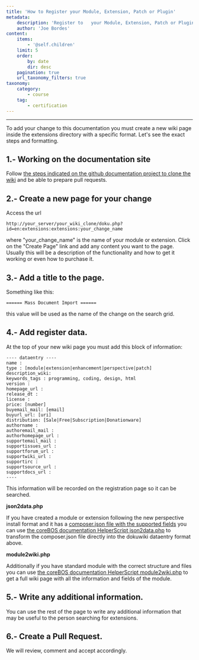 ```yaml
---
title: 'How to Register your Module, Extension, Patch or Plugin'
metadata:
    description: 'Register to   your Module, Extension, Patch or Plugin'
    author: 'Joe Bordes'
content:
    items:
        - '@self.children'
    limit: 5
    order:
        by: date
        dir: desc
    pagination: true
    url_taxonomy_filters: true
taxonomy:
    category:
        - course
    tag:
        - certification
---
```

---
To add your change to this documentation you must create a new wiki page inside the extensions directory with a specific format. Let's see the exact steps and formatting.

## 1.- Working on the documentation site

Follow [the steps indicated on the github documentation project to clone the wiki](https://github.com/tsolucio/coreBOSDocumentation/blob/master/README.md) and be able to prepare pull requests.

## 2.- Create a new page for your change

Access the url
```
http://your_server/your_wiki_clone/doku.php?id=en:extensions:extensions:your_change_name

```
where "your_change_name" is the name of your module or extension. Click on the "Create Page" link and add any content you want to the page. Usually this will be a description of the functionality and how to get it working or even how to purchase it.

## 3.- Add a title to the page.

Something like this:
```
====== Mass Document Import ======
```
this value will be used as the name of the change on the search grid.

## 4.- Add register data.

At the top of your new wiki page you must add this block of information:

```
---- dataentry ----
name : 
type : [module|extension|enhancement|perspective|patch]
description_wiki: 
keywords_tags : programming, coding, design, html
version : 
homepage_url : 
release_dt : 
license : 
price: [number]
buyemail_mail: [email]
buyurl_url: [uri]
distribution: [Sale|Free|Subscription|Donationware]
authorname :
authoremail_mail :
authorhomepage_url :
supportemail_mail :
supportissues_url :
supportforum_url :
supportwiki_url :
supportirc :
supportsource_url :
supportdocs_url :
----
```

This information will be recorded on the registration page so it can be searched.

**json2data.php**

If you have created a module or extension following the new perspective install format and it has a [composer.json file with the supported fields](../../../10.developer-guide/04.development_framework/11.develtutorials/05.packagemodules/item.md#1--file-structure) you can use [the coreBOS documentation HelperScript json2data.php]( https://github.com/tsolucio/corebos/blob/master/build/HelperScripts/json2data.php) to transform the composer.json file directly into the dokuwiki dataentry format above.

**module2wiki.php**

Additionally if you have standard module with the correct structure and files you can use [the coreBOS documentation HelperScript module2wiki.php](https://github.com/tsolucio/corebos/blob/master/build/HelperScripts/module2wiki.php) to get a full wiki page with all the information and fields of the module.

## 5.- Write any additional information.

You can use the rest of the page to write any additional information that may be useful to the person searching for extensions.

## 6.- Create a Pull Request.

We will review, comment and accept accordingly.